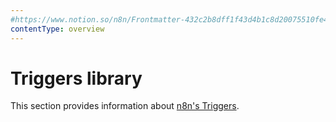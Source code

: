 ```yaml
---
#https://www.notion.so/n8n/Frontmatter-432c2b8dff1f43d4b1c8d20075510fe4
contentType: overview
---
```


# Triggers library

This section provides information about [n8n's Triggers](/glossary.md#trigger-node-n8n).

